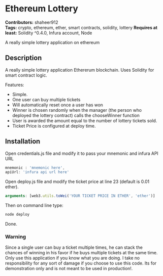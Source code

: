 # Ethereum Lottery
**Contributors:** shaheer912  
**Tags:** crypto, ethereum, ether, smart contracts, solidity, lottery
**Requires at least:** Solidity ^0.4.0, Infura account, Node

A really simple lottery application on ethereum

## Description

A really simple lottery application Ethererum blockchain. Uses Solidity for smart contract logic.

Features:

* Simple.
* One user can buy multiple tickets
* Will automatically reset once a user has won
* Winner is chosen randomly when the manager (the person who deployed the lottery contract) calls the chooseWinner function
* User is awarded the amount equal to the number of lottery tickets sold.
* Ticket Price is configured at deploy time.

## Installation

Open credentials.js file and modify it to pass your mnemonic and infura API URL
```js
mnemonic : 'mnemonic here', 
apiUrl: 'infura api url here'
```

Open deploy.js file and modify the ticket price at line 23 (default is 0.01 ether).
```js
arguments: [web3.utils.toWei('YOUR TICKET PRICE IN ETHER', 'ether')]
```

Then on command line type:
```bash
node deploy
```

Done.

### Warning
Since a single user can buy a ticket multiple times, he can stack the chances of winning in his favor if he buys multiple tickets at the same time. Only use this application if you know what you are doing. I take no responsibility for any sort of damage if you choose to use this code. Its for demonstration only and is not meant to be used in production!.
